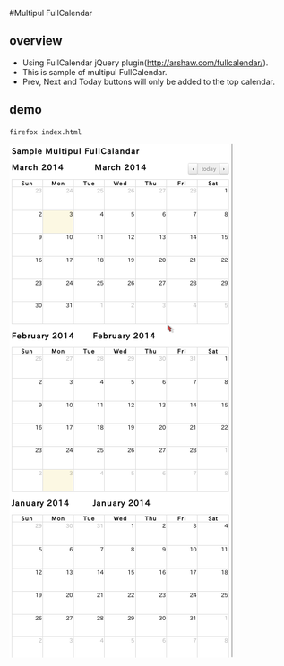 #Multipul FullCalendar

## overview
* Using FullCalendar jQuery plugin(http://arshaw.com/fullcalendar/).  
* This is sample of multipul FullCalendar.
* Prev, Next and Today buttons will only be added to the top calendar.

## demo
`firefox index.html`

![Alt text](./capture.png)
